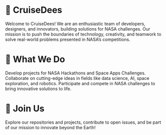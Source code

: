 # 🚀 CruiseDees
Welcome to CruiseDees!
We are an enthusiastic team of developers, designers, and innovators, building solutions for NASA challenges. Our mission is to push the boundaries of technology, creativity, and teamwork to solve real-world problems presented in NASA’s competitions.

# 🌌 What We Do
Develop projects for NASA Hackathons and Space Apps Challenges.
Collaborate on cutting-edge ideas in fields like data science, AI, space exploration, and robotics.
Participate and compete in NASA challenges to bring innovative solutions to life.
# 🤝 Join Us
Explore our repositories and projects, contribute to open issues, and be part of our mission to innovate beyond the Earth!

